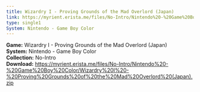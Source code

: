 ```yaml
---
title: Wizardry I - Proving Grounds of the Mad Overlord (Japan)
link: https://myrient.erista.me/files/No-Intro/Nintendo%20-%20Game%20Boy%20Color/Wizardry%20I%20-%20Proving%20Grounds%20of%20the%20Mad%20Overlord%20(Japan).zip
type: single1
System: Nintendo - Game Boy Color
---
```

<b>Game:</b> Wizardry I - Proving Grounds of the Mad Overlord (Japan)<br>
<b>System:</b> Nintendo - Game Boy Color<br>
<b>Collection:</b> No-Intro<br>
<b>Download:</b> https://myrient.erista.me/files/No-Intro/Nintendo%20-%20Game%20Boy%20Color/Wizardry%20I%20-%20Proving%20Grounds%20of%20the%20Mad%20Overlord%20(Japan).zip